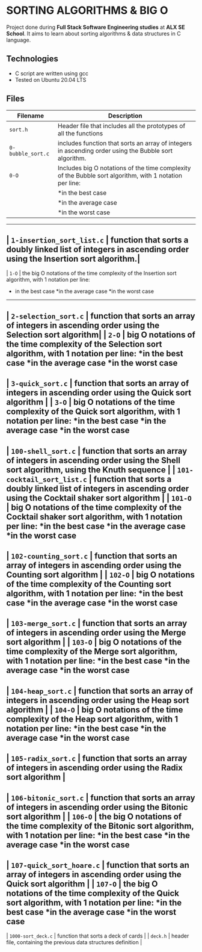 # SORTING ALGORITHMS & BIG O

Project done during **Full Stack Software Engineering studies** at **ALX SE School**.
It aims to learn about sorting algorithms & data structures in C language.

## Technologies
* C script are written using gcc
* Tested on Ubuntu 20.04 LTS

## Files

| Filename | Description |
| -------- | ----------- |
| `sort.h` | Header file that includes all the prototypes of all the functions |
| `0-bubble_sort.c`      | includes function that sorts an array of integers in ascending order using the Bubble sort algorithm. |
| `0-O`                  | Includes big O notations of the time complexity of the Bubble sort algorithm, with 1 notation per line:
                         |   *in the best case
                         |   *in the average case
                         |    *in the worst case |

------------------------------------------------------------------------------------------------------------------------------------
| `1-insertion_sort_list.c` | function that sorts a doubly linked list of integers in ascending order using the Insertion sort algorithm.|
-----------------------------------------------------------------------------------------------------------------------------------------
| `1-O` | the big O notations of the time complexity of the Insertion sort algorithm, with 1 notation per line:
* in the best case
*in the average case
*in the worst case
----------------------------------------------------------------------------------------------------------------------------------
| `2-selection_sort.c`      | function that sorts an array of integers in ascending order using the Selection sort algorithm|
| `2-O`                     | big O notations of the time complexity of the Selection sort algorithm, with 1 notation per line:
*in the best case
*in the average case
*in the worst case
--------------------------------------------------------------------------------------------------------------------------
| `3-quick_sort.c`          | function that sorts an array of integers in ascending order using the Quick sort algorithm |
| `3-O`                     |  big O notations of the time complexity of the Quick sort algorithm, with 1 notation per line:
*in the best case
*in the average case
*in the worst case
----------------------------------------------------------------------------------------------------------------------------------------
| `100-shell_sort.c` | function that sorts an array of integers in ascending order using the Shell sort algorithm, using the Knuth sequence |
| `101-cocktail_sort_list.c` | function that sorts a doubly linked list of integers in ascending order using the Cocktail shaker sort algorithm |
| `101-O` |  big O notations of the time complexity of the Cocktail shaker sort algorithm, with 1 notation per line:
*in the best case
*in the average case
*in the worst case 
-----------------------------------------------------------------------------------------------------------------------
| `102-counting_sort.c` | function that sorts an array of integers in ascending order using the Counting sort algorithm |
| `102-O` | big O notations of the time complexity of the Counting sort algorithm, with 1 notation per line:
*in the best case
*in the average case
*in the worst case
------------------------------------------------------------------------------------------------------------------
| `103-merge_sort.c` | function that sorts an array of integers in ascending order using the Merge sort algorithm |
| `103-O` | big O notations of the time complexity of the Merge sort algorithm, with 1 notation per line:
*in the best case
*in the average case
*in the worst case
----------------------------------------------------------------------------------------------------------------
| `104-heap_sort.c` | function that sorts an array of integers in ascending order using the Heap sort algorithm |
| `104-O` |  big O notations of the time complexity of the Heap sort algorithm, with 1 notation per line:
*in the best case
*in the average case
*in the worst case
-----------------------------------------------------------------------------------------------------------------
| `105-radix_sort.c` | function that sorts an array of integers in ascending order using the Radix sort algorithm |
------------------------------------------------------------------------------------------------------------------
| `106-bitonic_sort.c` | function that sorts an array of integers in ascending order using the Bitonic sort algorithm |
| `106-O` | the big O notations of the time complexity of the Bitonic sort algorithm, with 1 notation per line:
*in the best case
*in the average case
*in the worst case
----------------------------------------------------------------------------------------------------------------------
| `107-quick_sort_hoare.c` | function that sorts an array of integers in ascending order using the Quick sort algorithm |
| `107-O` | the big O notations of the time complexity of the Quick sort algorithm, with 1 notation per line:
*in the best case
*in the average case
*in the worst case
------------------------------------------------------------------------------------------------------------------------
| `1000-sort_deck.c` | function that sorts a deck of cards |
| `deck.h` | header file, containing the previous data structures definition |
